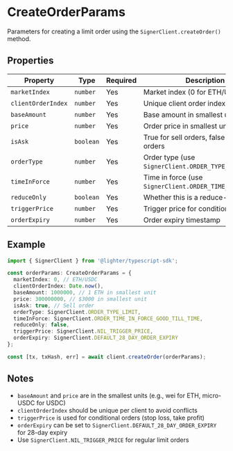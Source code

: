 # CreateOrderParams

Parameters for creating a limit order using the `SignerClient.createOrder()` method.

## Properties

| Property | Type | Required | Description |
|----------|------|----------|-------------|
| `marketIndex` | `number` | Yes | Market index (0 for ETH/USDC) |
| `clientOrderIndex` | `number` | Yes | Unique client order index |
| `baseAmount` | `number` | Yes | Base amount in smallest unit |
| `price` | `number` | Yes | Order price in smallest unit |
| `isAsk` | `boolean` | Yes | True for sell orders, false for buy orders |
| `orderType` | `number` | Yes | Order type (use `SignerClient.ORDER_TYPE_LIMIT`) |
| `timeInForce` | `number` | Yes | Time in force (use `SignerClient.ORDER_TIME_IN_FORCE_*`) |
| `reduceOnly` | `boolean` | Yes | Whether this is a reduce-only order |
| `triggerPrice` | `number` | Yes | Trigger price for conditional orders |
| `orderExpiry` | `number` | Yes | Order expiry timestamp |

## Example

```typescript
import { SignerClient } from '@lighter/typescript-sdk';

const orderParams: CreateOrderParams = {
  marketIndex: 0, // ETH/USDC
  clientOrderIndex: Date.now(),
  baseAmount: 1000000, // 1 ETH in smallest unit
  price: 300000000, // $3000 in smallest unit
  isAsk: true, // Sell order
  orderType: SignerClient.ORDER_TYPE_LIMIT,
  timeInForce: SignerClient.ORDER_TIME_IN_FORCE_GOOD_TILL_TIME,
  reduceOnly: false,
  triggerPrice: SignerClient.NIL_TRIGGER_PRICE,
  orderExpiry: SignerClient.DEFAULT_28_DAY_ORDER_EXPIRY
};

const [tx, txHash, err] = await client.createOrder(orderParams);
```

## Notes

- `baseAmount` and `price` are in the smallest units (e.g., wei for ETH, micro-USDC for USDC)
- `clientOrderIndex` should be unique per client to avoid conflicts
- `triggerPrice` is used for conditional orders (stop loss, take profit)
- `orderExpiry` can be set to `SignerClient.DEFAULT_28_DAY_ORDER_EXPIRY` for 28-day expiry
- Use `SignerClient.NIL_TRIGGER_PRICE` for regular limit orders
